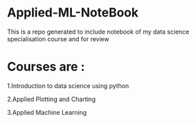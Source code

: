 # Applied-ML-NoteBook
This is a repo generated to include notebook of my data science specialisation course and for review

# Courses are :

1.Introduction to data science using python

2.Applied Plotting and Charting

3.Applied Machine Learning


